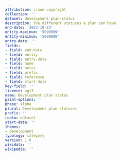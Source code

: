 ```yaml
---
attribution: crown-copyright
collection: ''
dataset: development-plan-status
description: The different statuses a plan can have
end-date: '2023-10-23'
entity-maximum: '5099999'
entity-minimum: '5000000'
entry-date: ''
fields:
- field: end-date
- field: entity
- field: entry-date
- field: name
- field: notes
- field: prefix
- field: reference
- field: start-date
key-field: ''
licence: ogl3
name: Development plan status
paint-options: ''
phase: alpha
plural: Development plan statuses
prefix: ''
realm: dataset
start-date: ''
themes:
- development
typology: category
version: 1.0
wikidata: ''
wikipedia: ''
---
```

